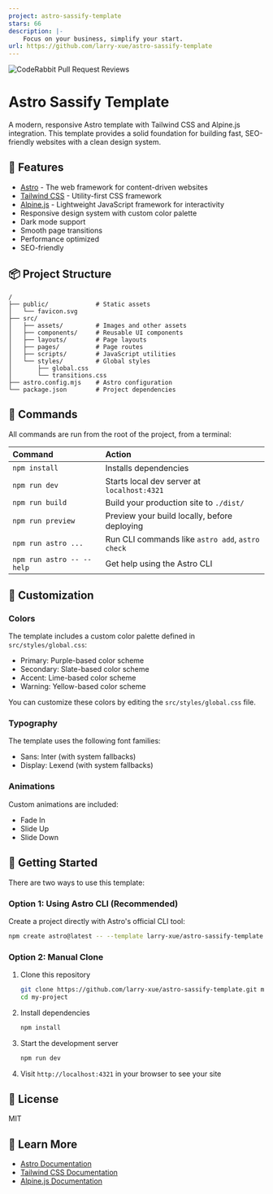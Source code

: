 ```yaml
---
project: astro-sassify-template
stars: 66
description: |-
    Focus on your business, simplify your start.
url: https://github.com/larry-xue/astro-sassify-template
---
```


![CodeRabbit Pull Request Reviews](https://img.shields.io/coderabbit/prs/github/larry-xue/astro-sassify-template?utm_source=oss&utm_medium=github&utm_campaign=larry-xue%2Fastro-sassify-template&labelColor=171717&color=FF570A&link=https%3A%2F%2Fcoderabbit.ai&label=CodeRabbit+Reviews)

# Astro Sassify Template

A modern, responsive Astro template with Tailwind CSS and Alpine.js integration. This template provides a solid foundation for building fast, SEO-friendly websites with a clean design system.

## 🚀 Features

- [Astro](https://astro.build/) - The web framework for content-driven websites
- [Tailwind CSS](https://tailwindcss.com/) - Utility-first CSS framework
- [Alpine.js](https://alpinejs.dev/) - Lightweight JavaScript framework for interactivity
- Responsive design system with custom color palette
- Dark mode support
- Smooth page transitions
- Performance optimized
- SEO-friendly

## 📦 Project Structure

```text
/
├── public/             # Static assets
│   └── favicon.svg
├── src/
│   ├── assets/         # Images and other assets
│   ├── components/     # Reusable UI components
│   ├── layouts/        # Page layouts
│   ├── pages/          # Page routes
│   ├── scripts/        # JavaScript utilities
│   └── styles/         # Global styles
│       ├── global.css
│       └── transitions.css
├── astro.config.mjs    # Astro configuration
└── package.json        # Project dependencies
```

## 🧞 Commands

All commands are run from the root of the project, from a terminal:

| Command                   | Action                                           |
| :------------------------ | :----------------------------------------------- |
| `npm install`             | Installs dependencies                            |
| `npm run dev`             | Starts local dev server at `localhost:4321`      |
| `npm run build`           | Build your production site to `./dist/`          |
| `npm run preview`         | Preview your build locally, before deploying     |
| `npm run astro ...`       | Run CLI commands like `astro add`, `astro check` |
| `npm run astro -- --help` | Get help using the Astro CLI                     |

## 🎨 Customization

### Colors

The template includes a custom color palette defined in `src/styles/global.css`:

- Primary: Purple-based color scheme
- Secondary: Slate-based color scheme
- Accent: Lime-based color scheme
- Warning: Yellow-based color scheme

You can customize these colors by editing the `src/styles/global.css` file.

### Typography

The template uses the following font families:

- Sans: Inter (with system fallbacks)
- Display: Lexend (with system fallbacks)

### Animations

Custom animations are included:
- Fade In
- Slide Up
- Slide Down

## 🚀 Getting Started

There are two ways to use this template:

### Option 1: Using Astro CLI (Recommended)

Create a project directly with Astro's official CLI tool:

```bash
npm create astro@latest -- --template larry-xue/astro-sassify-template
```

### Option 2: Manual Clone

1. Clone this repository
   ```bash
   git clone https://github.com/larry-xue/astro-sassify-template.git my-project
   cd my-project
   ```

2. Install dependencies
   ```bash
   npm install
   ```

3. Start the development server
   ```bash
   npm run dev
   ```

4. Visit `http://localhost:4321` in your browser to see your site

## 📝 License

MIT

## 👀 Learn More

- [Astro Documentation](https://docs.astro.build)
- [Tailwind CSS Documentation](https://tailwindcss.com/docs)
- [Alpine.js Documentation](https://alpinejs.dev/start-here)

